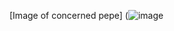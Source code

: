 [Image of concerned pepe] (![image](https://user-images.githubusercontent.com/87095863/125204387-9f1b0880-e242-11eb-9453-212de3973554.png)
